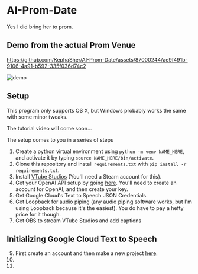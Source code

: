 # AI-Prom-Date

Yes I did bring her to prom.

## Demo from the actual Prom Venue

https://github.com/KephaSher/AI-Prom-Date/assets/87000244/ae9f491b-9106-4a91-b592-335f036d74c2

![demo](https://github.com/KephaSher/AI-Prom-Date/assets/87000244/815d518f-a5be-4201-89ac-ae13333f5511)

## Setup

This program only supports OS X, but Windows probably works the same with some minor tweaks.

The tutorial video will come soon...

The setup comes to you in a series of steps

1. Create a python virtual environment using `python -m venv NAME_HERE`, and activate it by typing `source NAME_HERE/bin/activate`. 
2. Clone this repository and install `requirements.txt` with ```pip install -r requirements.txt```.
3. Install [VTube Studios](https://denchisoft.com/) (You'll need a Steam account for this).
4. Get your OpenAI API setup by going [here](https://platform.openai.com/api-keys). You'll need to create an account for OpenAI, and then create your key.
5. Get Google Cloud's Text to Speech JSON Credentials.
6. Get Loopback for audio piping (any audio piping software works, but I'm using Loopback because it's the easiest). You do have to pay a hefty price for it though.
7. Get OBS to stream VTube Studios and add captions

## Initializing Google Cloud Text to Speech
9.    First create an account and then make a new project [here](https://console.cloud.google.com/welcome/new?hl=en). 
10. 
11. 
